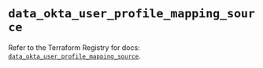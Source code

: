 # `data_okta_user_profile_mapping_source`

Refer to the Terraform Registry for docs: [`data_okta_user_profile_mapping_source`](https://registry.terraform.io/providers/okta/okta/4.7.0/docs/data-sources/user_profile_mapping_source).
